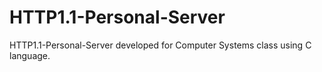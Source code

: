 # HTTP1.1-Personal-Server
HTTP1.1-Personal-Server developed for Computer Systems class using C language.
